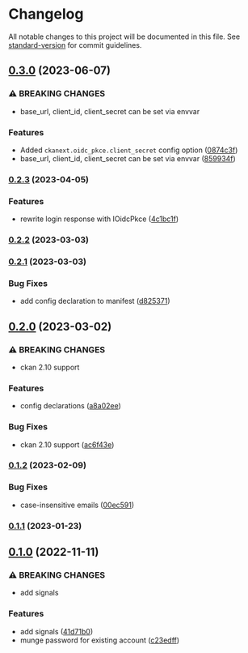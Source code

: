 # Changelog

All notable changes to this project will be documented in this file. See [standard-version](https://github.com/conventional-changelog/standard-version) for commit guidelines.

## [0.3.0](https://github.com/DataShades/ckanext-oidc-pkce/compare/v0.2.3...v0.3.0) (2023-06-07)


### ⚠ BREAKING CHANGES

* base_url, client_id, client_secret can be set via envvar

### Features

* Added `ckanext.oidc_pkce.client_secret` config option ([0874c3f](https://github.com/DataShades/ckanext-oidc-pkce/commit/0874c3f3b4920d5e6254fea9fc1480edf18326b8))
* base_url, client_id, client_secret can be set via envvar ([859934f](https://github.com/DataShades/ckanext-oidc-pkce/commit/859934fcf64c2a6624797b1cf81b85613855a7b2))

### [0.2.3](https://github.com/DataShades/ckanext-oidc-pkce/compare/v0.2.2...v0.2.3) (2023-04-05)


### Features

* rewrite login response with IOidcPkce ([4c1bc1f](https://github.com/DataShades/ckanext-oidc-pkce/commit/4c1bc1fd845134f11f0d977a85af77d79fdd79aa))

### [0.2.2](https://github.com/DataShades/ckanext-oidc-pkce/compare/v0.2.1...v0.2.2) (2023-03-03)

### [0.2.1](https://github.com/DataShades/ckanext-oidc-pkce/compare/v0.2.0...v0.2.1) (2023-03-03)


### Bug Fixes

* add config declaration to manifest ([d825371](https://github.com/DataShades/ckanext-oidc-pkce/commit/d825371aca8f9c1f4bd3a060ce11aac4c19bfa30))

## [0.2.0](https://github.com/DataShades/ckanext-oidc-pkce/compare/v0.1.2...v0.2.0) (2023-03-02)


### ⚠ BREAKING CHANGES

* ckan 2.10 support

### Features

* config declarations ([a8a02ee](https://github.com/DataShades/ckanext-oidc-pkce/commit/a8a02eedd4650a081a4641c5c6adeff1a476e842))


### Bug Fixes

* ckan 2.10 support ([ac6f43e](https://github.com/DataShades/ckanext-oidc-pkce/commit/ac6f43e52550acd6e66fca28642a1843466debae))

### [0.1.2](https://github.com/DataShades/ckanext-oidc-pkce/compare/v0.1.1...v0.1.2) (2023-02-09)


### Bug Fixes

* case-insensitive emails ([00ec591](https://github.com/DataShades/ckanext-oidc-pkce/commit/00ec591e8b1111f1f43b9a606bee1653d45fb53f))

### [0.1.1](https://github.com/DataShades/ckanext-oidc-pkce/compare/v0.1.0...v0.1.1) (2023-01-23)

## [0.1.0](https://github.com/DataShades/ckanext-oidc-pkce/compare/v0.0.3...v0.1.0) (2022-11-11)


### ⚠ BREAKING CHANGES

* add signals

### Features

* add signals ([41d71b0](https://github.com/DataShades/ckanext-oidc-pkce/commit/41d71b0a7a3aeb2f815e209c52dd557d6366b9c3))
* munge password for existing account ([c23edff](https://github.com/DataShades/ckanext-oidc-pkce/commit/c23edff23fefe9f300e28d0098e42e5a5f3e0220))

